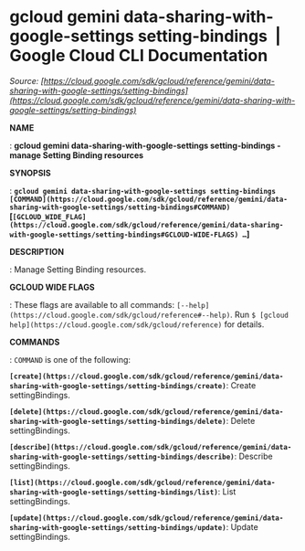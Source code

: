 # gcloud gemini data-sharing-with-google-settings setting-bindings  |  Google Cloud CLI Documentation

*Source: [https://cloud.google.com/sdk/gcloud/reference/gemini/data-sharing-with-google-settings/setting-bindings](https://cloud.google.com/sdk/gcloud/reference/gemini/data-sharing-with-google-settings/setting-bindings)*

**NAME**

: **gcloud gemini data-sharing-with-google-settings setting-bindings - manage Setting Binding resources**

**SYNOPSIS**

: **`gcloud gemini data-sharing-with-google-settings setting-bindings` `[COMMAND](https://cloud.google.com/sdk/gcloud/reference/gemini/data-sharing-with-google-settings/setting-bindings#COMMAND)` [`[GCLOUD_WIDE_FLAG](https://cloud.google.com/sdk/gcloud/reference/gemini/data-sharing-with-google-settings/setting-bindings#GCLOUD-WIDE-FLAGS) …`]**

**DESCRIPTION**

: Manage Setting Binding resources.

**GCLOUD WIDE FLAGS**

: These flags are available to all commands: `[--help](https://cloud.google.com/sdk/gcloud/reference#--help)`.
Run `$ [gcloud help](https://cloud.google.com/sdk/gcloud/reference)` for details.

**COMMANDS**

: ``COMMAND`` is one of the following:

**`[create](https://cloud.google.com/sdk/gcloud/reference/gemini/data-sharing-with-google-settings/setting-bindings/create)`**:
Create settingBindings.

**`[delete](https://cloud.google.com/sdk/gcloud/reference/gemini/data-sharing-with-google-settings/setting-bindings/delete)`**:
Delete settingBindings.

**`[describe](https://cloud.google.com/sdk/gcloud/reference/gemini/data-sharing-with-google-settings/setting-bindings/describe)`**:
Describe settingBindings.

**`[list](https://cloud.google.com/sdk/gcloud/reference/gemini/data-sharing-with-google-settings/setting-bindings/list)`**:
List settingBindings.

**`[update](https://cloud.google.com/sdk/gcloud/reference/gemini/data-sharing-with-google-settings/setting-bindings/update)`**:
Update settingBindings.